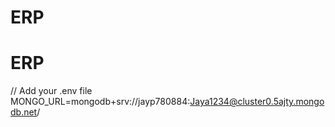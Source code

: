 ﻿# ERP
# ERP

// Add your .env file
MONGO_URL=mongodb+srv://jayp780884:Jaya1234@cluster0.5ajty.mongodb.net/
